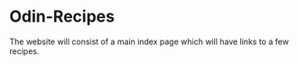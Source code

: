 # Odin-Recipes

The website will consist of a main index page which will have links to a few recipes.
